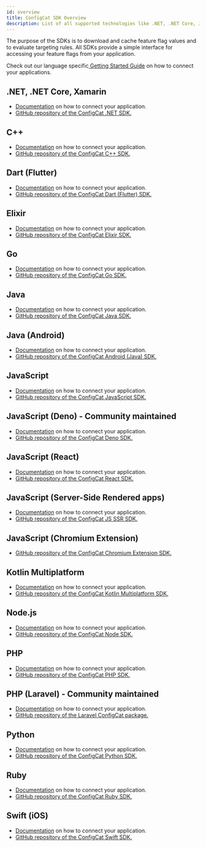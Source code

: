 ```yaml
---
id: overview
title: ConfigCat SDK Overview
description: List of all supported technologies like .NET, .NET Core, Java, JavaScript, PHP, Python, Ruby, Go, Node.js, Android, Swift, iOS, Elixir, Dart, React, Angular, Vue.js, React, Chromium, Deno, Kotlin Multiplatform, Laravel, Server-Side Rendered apps, etc.
---
```


The purpose of the SDKs is to download and cache feature flag values and to evaluate targeting rules. All SDKs provide a simple interface for accessing your feature flags from your application.

Check out our language specific<a href="https://app.configcat.com/sdkkey" target="_blank"> Getting Started Guide</a> on how to connect your applications.

## .NET, .NET Core, Xamarin

- [Documentation](sdk-reference/dotnet) on how to connect your application.
- <a href="https://github.com/ConfigCat/.net-sdk" target="_blank">GitHub repository of the ConfigCat .NET SDK.</a>

## C++

- [Documentation](sdk-reference/cpp) on how to connect your application.
- <a href="https://github.com/configcat/cpp-sdk" target="_blank">GitHub repository of the ConfigCat C++ SDK.</a>

## Dart (Flutter)

- [Documentation](sdk-reference/dart) on how to connect your application.
- <a href="https://github.com/configcat/dart-sdk" target="_blank">GitHub repository of the ConfigCat Dart (Flutter) SDK.</a>

## Elixir

- [Documentation](sdk-reference/elixir) on how to connect your application.
- <a href="https://github.com/configcat/elixir-sdk" target="_blank">GitHub repository of the ConfigCat Elixir SDK.</a>

## Go

- [Documentation](sdk-reference/go) on how to connect your application.
- <a href="https://github.com/configcat/go-sdk" target="_blank">GitHub repository of the ConfigCat Go SDK.</a>

## Java

- [Documentation](sdk-reference/java) on how to connect your application.
- <a href="https://github.com/ConfigCat/java-sdk" target="_blank">GitHub repository of the ConfigCat Java SDK.</a>

## Java (Android)

- [Documentation](sdk-reference/android) on how to connect your application.
- <a href="https://github.com/configcat/android-sdk" target="_blank">GitHub repository of the ConfigCat Android (Java) SDK.</a>

## JavaScript

- [Documentation](sdk-reference/js) on how to connect your application.
- <a href="https://github.com/ConfigCat/js-sdk" target="_blank">GitHub repository of the ConfigCat JavaScript SDK.</a>

## JavaScript (Deno) - Community maintained

- [Documentation](sdk-reference/community/deno) on how to connect your application.
- <a href="https://github.com/sigewuzhere/configcat-deno" target="_blank">GitHub repository of the ConfigCat Deno SDK.</a>

## JavaScript (React)

- [Documentation](sdk-reference/react) on how to connect your application.
- <a href="https://github.com/ConfigCat/react-sdk" target="_blank">GitHub repository of the ConfigCat React SDK.</a>

## JavaScript (Server-Side Rendered apps)

- [Documentation](sdk-reference/js-ssr) on how to connect your application.
- <a href="https://github.com/ConfigCat/js-ssr-sdk" target="_blank">GitHub repository of the ConfigCat JS SSR SDK.</a>

## JavaScript (Chromium Extension)

- <a href="https://github.com/configcat/js-chromium-extension-sdk" target="_blank">GitHub repository of the ConfigCat Chromium Extension SDK.</a>

## Kotlin Multiplatform

- [Documentation](sdk-reference/kotlin) on how to connect your application.
- <a href="https://github.com/configcat/kotlin-sdk" target="_blank">GitHub repository of the ConfigCat Kotlin Multiplatform SDK.</a>

## Node.js

- [Documentation](sdk-reference/node) on how to connect your application.
- <a href="https://github.com/ConfigCat/node-sdk" target="_blank">GitHub repository of the ConfigCat Node SDK.</a>

## PHP

- [Documentation](sdk-reference/php) on how to connect your application.
- <a href="https://github.com/configcat/php-sdk" target="_blank">GitHub repository of the ConfigCat PHP SDK.</a>

## PHP (Laravel) - Community maintained

- [Documentation](sdk-reference/community/laravel) on how to connect your application.
- <a href="https://github.com/pod-point/laravel-configcat" target="_blank">GitHub repository of the Laravel ConfigCat package.</a>

## Python

- [Documentation](sdk-reference/python) on how to connect your application.
- <a href="https://github.com/ConfigCat/python-sdk" target="_blank">GitHub repository of the ConfigCat Python SDK.</a>

## Ruby

- [Documentation](sdk-reference/ruby) on how to connect your application.
- <a href="https://github.com/configcat/ruby-sdk" target="_blank">GitHub repository of the ConfigCat Ruby SDK.</a>

## Swift (iOS)

- [Documentation](sdk-reference/ios) on how to connect your application.
- <a href="https://github.com/ConfigCat/swift-sdk" target="_blank">GitHub repository of the ConfigCat Swift SDK.</a>
